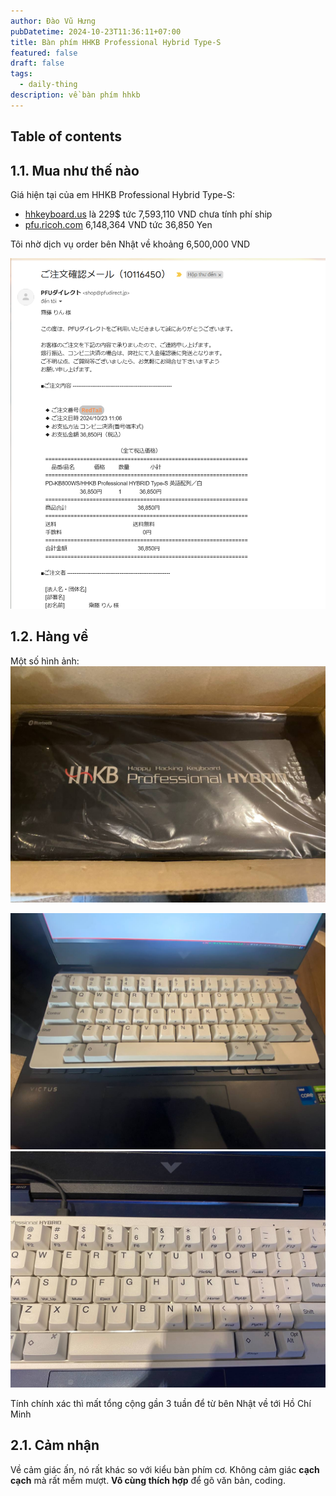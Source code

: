 ```yaml
---
author: Đào Vũ Hưng
pubDatetime: 2024-10-23T11:36:11+07:00
title: Bàn phím HHKB Professional Hybrid Type-S
featured: false
draft: false
tags:
  - daily-thing
description: về bàn phím hhkb
---
```

## Table of contents
## 1.1. Mua như thế nào
Giá hiện tại của em HHKB Professional Hybrid Type-S: 
- [hhkeyboard.us](https://hhkeyboard.us/hhkb/pro-hybrid-type-s/sku/cg01000-297001) là 229$ tức 7,593,110 VND chưa tính phí ship 
- [pfu.ricoh.com](https://www.pfu.ricoh.com/direct/hhkb/detail_pd-kb800ws.html) 6,148,364 VND tức 36,850 Yen 

Tôi nhờ dịch vụ order bên Nhật về khoảng 6,500,000 VND  

![RedTail](../../assets/images/RedTail.png)

## 1.2. Hàng về
Một số hình ảnh:
![image](../../assets/images/photo_2024-11-15_09-22-55.jpg)

![image](../../assets/images/photo_2024-11-13_15-42-27.jpg)
![image](../../assets/images/photo_2024-11-13_15-42-28.jpg)

Tính chính xác thì mất tổng cộng gần 3 tuần để từ bên Nhật về tới Hồ Chí Minh

## 2.1. Cảm nhận
Về cảm giác ấn, nó rất khác so với kiểu bàn phím cơ. Không cảm giác **cạch cạch** mà rất mềm mượt. **Vô cùng thích hợp** để gõ văn bản, coding.